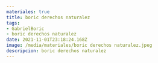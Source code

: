 ```yaml
---
materiales: true
title: boric derechos naturalez
tags:
- GabrielBoric
- boric derechos naturalez
date: 2021-11-01T23:18:24.168Z
image: /media/materiales/boric derechos naturalez.jpeg
descripcion: boric derechos naturalez
---
```

